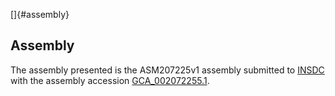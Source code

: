 []{#assembly}

Assembly
--------

The assembly presented is the ASM207225v1 assembly submitted to
[INSDC](http://www.insdc.org) with the assembly accession
[GCA\_002072255.1](http://www.ebi.ac.uk/ena/data/view/GCA_002072255.1).

